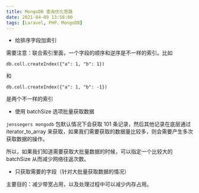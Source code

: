 ```yaml
---
title: MongoDB 查询优化思路
date: 2021-04-09 13:58:00
tags: [Laravel, PHP，MongoDB]
---
```


* 给排序字段加索引

需要注意：联合索引里面，一个字段的顺序和逆序是不一样的索引。比如

```
db.coll.createIndex({"a": 1, "b": 1})
```

和

```
db.coll.createIndex({"a": 1, "b": -1})
```

是两个不一样的索引


* 使用 batchSize 选项批量获取数据

`jenssegers mongodb` 包默认情况下会获取 101 条记录，然后其他记录在底层通过 iterator_to_array 来获取，如果我们需要获取的数据量比较多，则会需要产生多次获取数据的操作。

所以，如果我们知道需要获取大批量数据的时候，可以指定一个比较大的 batchSize 从而减少网络往返次数。


* 只获取需要的字段（针对大批量获取数据的情况）

主要目的：减少带宽占用，以及处理过程中可以减少内存占用。


